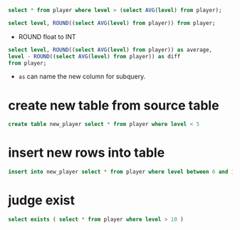 ```SQL
select * from player where level > (select AVG(level) from player);
```

```SQL
select level, ROUND((select AVG(level) from player)) from player;
```
- ROUND float to INT
```SQL
select level, ROUND((select AVG(level) from player)) as average,
level - ROUND((select AVG(level) from player)) as diff
from player;
```
- `as` can name the new column for subquery.

# create new table from source table

```SQL
create table new_player select * from player where level < 5
```
# insert new rows into table
```SQL
insert into new_player select * from player where level between 6 and 10
```
# judge exist
```SQL
select exists ( select * from player where level > 10 )
```